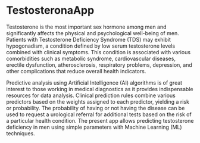 # TestosteronaApp
Testosterone is the most important sex hormone among men and significantly affects the physical and psychological well-being of men. Patients with Testosterone Deficiency Syndrome (TDS) may exhibit hypogonadism, a condition defined by low serum testosterone levels combined with clinical symptoms. This condition is associated with various comorbidities such as metabolic syndrome, cardiovascular diseases, erectile dysfunction, atherosclerosis, respiratory problems, depression, and other complications that reduce overall health indicators.

Predictive analysis using Artificial Intelligence (AI) algorithms is of great interest to those working in medical diagnostics as it provides indispensable resources for data analysis. Clinical prediction rules combine various predictors based on the weights assigned to each predictor, yielding a risk or probability. The probability of having or not having the disease can be used to request a urological referral for additional tests based on the risk of a particular health condition. The present app allows predicting testosterone deficiency in men using simple parameters with Machine Learning (ML) techniques.
